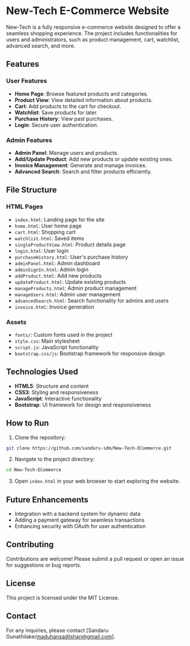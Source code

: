# New-Tech E-Commerce Website

New-Tech is a fully responsive e-commerce website designed to offer a seamless shopping experience. The project includes functionalities for users and administrators, such as product management, cart, watchlist, advanced search, and more.

## Features

### User Features
* **Home Page**: Browse featured products and categories.
* **Product View**: View detailed information about products.
* **Cart**: Add products to the cart for checkout.
* **Watchlist**: Save products for later.
* **Purchase History**: View past purchases.
* **Login**: Secure user authentication.

### Admin Features
* **Admin Panel**: Manage users and products.
* **Add/Update Product**: Add new products or update existing ones.
* **Invoice Management**: Generate and manage invoices.
* **Advanced Search**: Search and filter products efficiently.

## File Structure

### HTML Pages
* `index.html`: Landing page for the site
* `home.html`: User home page
* `cart.html`: Shopping cart
* `watchlist.html`: Saved items
* `singleProductView.html`: Product details page
* `login.html`: User login
* `purchaseHistory.html`: User's purchase history
* `adminPanel.html`: Admin dashboard
* `adminSignIn.html`: Admin login
* `addProduct.html`: Add new products
* `updateProduct.html`: Update existing products
* `manageProducts.html`: Admin product management
* `manageUsers.html`: Admin user management
* `advancedSearch.html`: Search functionality for admins and users
* `invoice.html`: Invoice generation

### Assets
* `fonts/`: Custom fonts used in the project
* `style.css`: Main stylesheet
* `script.js`: JavaScript functionality
* `bootstrap.css/js`: Bootstrap framework for responsive design

## Technologies Used
* **HTML5**: Structure and content
* **CSS3**: Styling and responsiveness
* **JavaScript**: Interactive functionality
* **Bootstrap**: UI framework for design and responsiveness

## How to Run
1. Clone the repository:
```bash
git clone https://github.com/sandaru-sdm/New-Tech-ECommerce.git
```

2. Navigate to the project directory:
```bash
cd New-Tech-ECommerce
```

3. Open `index.html` in your web browser to start exploring the website.

## Future Enhancements
* Integration with a backend system for dynamic data
* Adding a payment gateway for seamless transactions
* Enhancing security with OAuth for user authentication

## Contributing
Contributions are welcome! Please submit a pull request or open an issue for suggestions or bug reports.

## License
This project is licensed under the MIT License.

## Contact
For any inquiries, please contact [Sandaru Gunathilake/maduhansadilshan@gmail.com].
